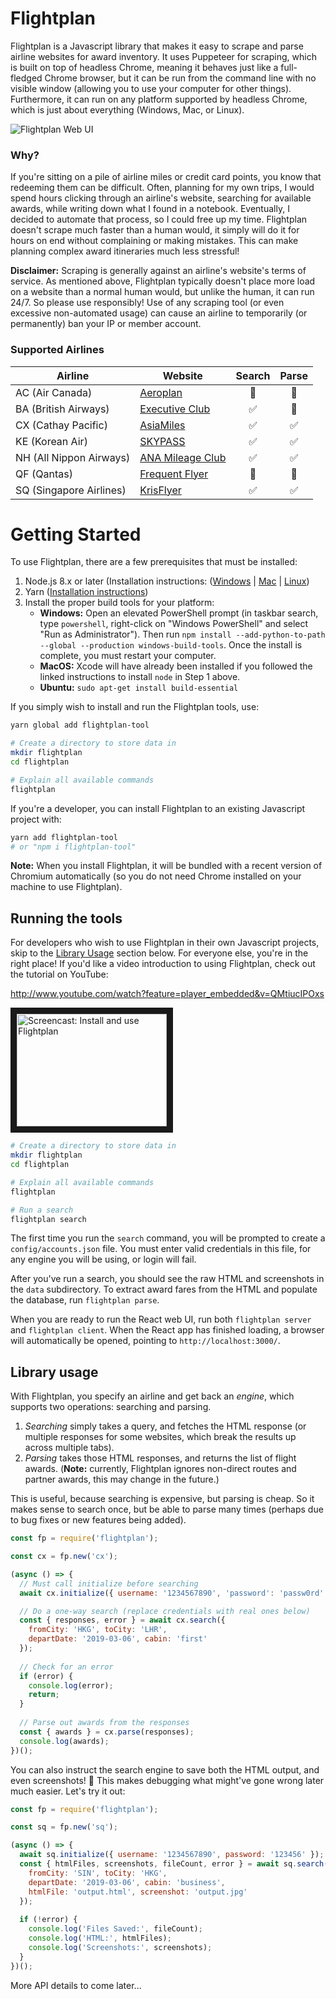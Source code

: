 # Flightplan

Flightplan is a Javascript library that makes it easy to scrape and parse airline websites for award inventory. It uses Puppeteer for scraping, which is built on top of headless Chrome, meaning it behaves just like a full-fledged Chrome browser, but it can be run from the command line with no visible window (allowing you to use your computer for other things). Furthermore, it can run on any platform supported by headless Chrome, which is just about everything (Windows, Mac, or Linux).

![Flightplan Web UI](https://media.giphy.com/media/3JOyfG4DUoh4bpqUvY/giphy.gif)

### Why?

If you're sitting on a pile of airline miles or credit card points, you know that redeeming them can be difficult. Often, planning for my own trips, I would spend hours clicking through an airline's website, searching for available awards, while writing down what I found in a notebook. Eventually, I decided to automate that process, so I could free up my time. Flightplan doesn't scrape much faster than a human would, it simply will do it for hours on end without complaining or making mistakes. This can make planning complex award itineraries much less stressful!

**Disclaimer:** Scraping is generally against an airline's website's terms of service. As mentioned above, Flightplan typically doesn't place more load on a website than a normal human would, but unlike the human, it can run 24/7. So please use responsibly! Use of any scraping tool (or even excessive non-automated usage) can cause an airline to temporarily (or permanently) ban your IP or member account.

### Supported Airlines

Airline                 | Website               | Search             | Parse
------------------------|-----------------------|:------------------:|:------------------:
AC (Air Canada)         | [Aeroplan][1]         | :construction:     | :construction:
BA (British Airways)    | [Executive Club][2]   | :white_check_mark: | :construction:
CX (Cathay Pacific)     | [AsiaMiles][3]        | :white_check_mark: | :white_check_mark:
KE (Korean Air)         | [SKYPASS][4]          | :white_check_mark: | :white_check_mark:
NH (All Nippon Airways) | [ANA Mileage Club][5] | :white_check_mark: | :white_check_mark:
QF (Qantas)             | [Frequent Flyer][6]   | :construction:     | :construction:
SQ (Singapore Airlines) | [KrisFlyer][7]        | :white_check_mark: | :white_check_mark:

[1]: https://www.aeroplan.com/
[2]: https://www.britishairways.com/en-us/executive-club
[3]: https://www.asiamiles.com/
[4]: https://www.koreanair.com/global/en/skypass/
[5]: https://www.ana.co.jp/en/us/amc/
[6]: https://www.qantas.com/fflyer/dyn/program/welcome
[7]: http://www.singaporeair.com/en_UK/us/ppsclub-krisflyer/

# Getting Started

To use Flightplan, there are a few prerequisites that must be installed:
1. Node.js 8.x or later (Installation instructions: ([Windows](http://blog.teamtreehouse.com/install-node-js-npm-windows) | [Mac](http://blog.teamtreehouse.com/install-node-js-npm-mac) | [Linux](http://blog.teamtreehouse.com/install-node-js-npm-linux))
2. Yarn ([Installation instructions](https://yarnpkg.com/lang/en/docs/install/#mac-stable))
3. Install the proper build tools for your platform:
   * **Windows:** Open an elevated PowerShell prompt (in taskbar search, type `powershell`, right-click on "Windows PowerShell" and select "Run as Administrator"). Then run `npm install --add-python-to-path --global --production windows-build-tools`. Once the install is complete, you must restart your computer.
   * **MacOS:** Xcode will have already been installed if you followed the linked instructions to install `node` in Step 1 above.
   * **Ubuntu:** `sudo apt-get install build-essential`

If you simply wish to install and run the Flightplan tools, use:

```bash
yarn global add flightplan-tool

# Create a directory to store data in
mkdir flightplan
cd flightplan

# Explain all available commands
flightplan
```

If you're a developer, you can install Flightplan to an existing Javascript project with:

```bash
yarn add flightplan-tool
# or "npm i flightplan-tool"
```

**Note:** When you install Flightplan, it will be bundled with a recent version of Chromium automatically (so you do not need Chrome installed on your machine to use Flightplan).

## Running the tools ##

For developers who wish to use Flightplan in their own Javascript projects, skip to the [Library Usage](#library-usage) section below. For everyone else, you're in the right place! If you'd like a video introduction to using Flightplan, check out the tutorial on YouTube:

http://www.youtube.com/watch?feature=player_embedded&v=QMtiucIPOxs

<a href="http://www.youtube.com/watch?feature=player_embedded&v=QMtiucIPOxs" target="_blank"><img src="http://img.youtube.com/vi/QMtiucIPOxs/0.jpg" 
alt="Screencast: Install and use Flightplan" width="240" height="180" border="10" /></a>

```bash
# Create a directory to store data in
mkdir flightplan
cd flightplan

# Explain all available commands
flightplan

# Run a search
flightplan search
```

The first time you run the `search` command, you will be prompted to create a `config/accounts.json` file. You must enter valid credentials in this file, for any engine you will be using, or login will fail.

After you've run a search, you should see the raw HTML and screenshots in the `data` subdirectory. To extract award fares from the HTML and populate the database, run `flightplan parse`.

When you are ready to run the React web UI, run both `flightplan server` and `flightplan client`. When the React app has finished loading, a browser will automatically be opened, pointing to `http://localhost:3000/`.

## Library usage ##

With Flightplan, you specify an airline and get back an *engine*, which supports two operations: searching and parsing.

1. *Searching* simply takes a query, and fetches the HTML response (or multiple responses for some websites, which break the results up across multiple tabs).
2. *Parsing* takes those HTML responses, and returns the list of flight awards. (**Note:** currently, Flightplan ignores non-direct routes and partner awards, this may change in the future.)

This is useful, because searching is expensive, but parsing is cheap. So it makes sense to search once, but be able to parse many times (perhaps due to bug fixes or new features being added).

```javascript
const fp = require('flightplan');

const cx = fp.new('cx');

(async () => {
  // Must call initialize before searching
  await cx.initialize({ username: '1234567890', 'password': 'passw0rd' });

  // Do a one-way search (replace credentials with real ones below)
  const { responses, error } = await cx.search({
    fromCity: 'HKG', toCity: 'LHR',
    departDate: '2019-03-06', cabin: 'first'
  });
  
  // Check for an error
  if (error) {
    console.log(error);
    return;
  }
  
  // Parse out awards from the responses
  const { awards } = cx.parse(responses);
  console.log(awards);
})();
```

You can also instruct the search engine to save both the HTML output, and even screenshots! :tada: This makes debugging what might've gone wrong later much easier. Let's try it out:

```javascript
const fp = require('flightplan');

const sq = fp.new('sq');

(async () => {
  await sq.initialize({ username: '1234567890', password: '123456' });
  const { htmlFiles, screenshots, fileCount, error } = await sq.search({
    fromCity: 'SIN', toCity: 'HKG',
    departDate: '2019-03-06', cabin: 'business',      
    htmlFile: 'output.html', screenshot: 'output.jpg'
  });
    
  if (!error) {
    console.log('Files Saved:', fileCount);
    console.log('HTML:', htmlFiles);
    console.log('Screenshots:', screenshots);
  }
})();
```

More API details to come later...
